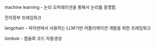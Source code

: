 machine learning - 논리 오퍼레이션을 통해서 논리를 증명함.

전자정부 프레임워크

langchain - 파이썬에서 사용하는 LLM기반 어플리케이션 개발을 위한 프레임워크

lombok - 캡슐화 코드 자동생성